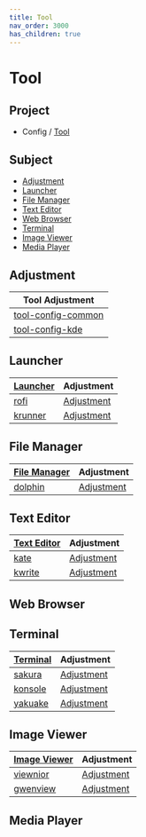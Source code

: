 ```yaml
---
title: Tool
nav_order: 3000
has_children: true
---
```



# Tool


## Project

* Config / [Tool](https://github.com/samwhelp/debian-adjustment/tree/main/prototype/tool)


## Subject

* [Adjustment](#Adjustment)
* [Launcher](#launcher)
* [File Manager](#file-manager)
* [Text Editor](#text-editor)
* [Web Browser](#web-browser)
* [Terminal](#terminal)
* [Image Viewer](#image-viewer)
* [Media Player](#media-player)




## Adjustment

| Tool Adjustment |
| --- |
| [tool-config-common](https://github.com/samwhelp/debian-adjustment/tree/main/prototype/full/tool-config-common) |
| [tool-config-kde](https://github.com/samwhelp/debian-adjustment/tree/main/prototype/full/tool-config-kde) |




## Launcher

| [Launcher](https://samwhelp.github.io/note-about-debian/read/subject/tool/launcher.html) | Adjustment |
| --- | --- |
| [rofi](https://samwhelp.github.io/note-about-debian/read/subject/tool/launcher/rofi.html) | [Adjustment](https://github.com/samwhelp/debian-adjustment/tree/main/prototype/tool/rofi) |
| [krunner](https://samwhelp.github.io/note-about-debian/read/subject/tool/launcher/krunner.html) | [Adjustment](https://github.com/samwhelp/debian-adjustment/tree/main/prototype/tool/krunner) |




## File Manager

| [File Manager](https://samwhelp.github.io/note-about-debian/read/subject/tool/file-manager.html) | Adjustment |
| --- | --- |
| [dolphin](https://samwhelp.github.io/note-about-debian/read/subject/tool/file-manager/dolphin.html) | [Adjustment](https://github.com/samwhelp/debian-adjustment/tree/main/prototype/tool/dolphin) |




## Text Editor

| [Text Editor]((https://samwhelp.github.io/note-about-debian/read/subject/tool/text-editor.html)) | Adjustment |
| --- | --- |
| [kate](https://samwhelp.github.io/note-about-debian/read/subject/tool/text-editor/kate.html) | [Adjustment](https://github.com/samwhelp/debian-adjustment/tree/main/prototype/tool/kate) |
| [kwrite](https://samwhelp.github.io/note-about-debian/read/subject/tool/text-editor/kwrite.html) | [Adjustment](https://github.com/samwhelp/debian-adjustment/tree/main/prototype/tool/kwrite) |




## Web Browser



## Terminal

| [Terminal](https://samwhelp.github.io/note-about-debian/read/subject/tool/terminal.html) | Adjustment |
| --- | --- |
| [sakura](https://samwhelp.github.io/note-about-debian/read/subject/tool/terminal/sakura.html) | [Adjustment](https://github.com/samwhelp/debian-adjustment/tree/main/prototype/tool/sakura) |
| [konsole](https://samwhelp.github.io/note-about-debian/read/subject/tool/terminal/konsole.html) | [Adjustment](https://github.com/samwhelp/debian-adjustment/tree/main/prototype/tool/sakura) |
| [yakuake](https://samwhelp.github.io/note-about-debian/read/subject/tool/terminal/yakuake.html) | [Adjustment](https://github.com/samwhelp/debian-adjustment/tree/main/prototype/tool/sakura) |




## Image Viewer

| [Image Viewer](https://samwhelp.github.io/note-about-debian/read/subject/tool/image-viewer.html) | Adjustment |
| --- | --- |
| [viewnior](https://samwhelp.github.io/note-about-debian/read/subject/tool/image-viewer/viewnior.html) | [Adjustment](https://github.com/samwhelp/debian-adjustment/tree/main/prototype/tool/viewnior) |
| [gwenview](https://samwhelp.github.io/note-about-debian/read/subject/tool/image-viewer/gwenview.html) | [Adjustment](https://github.com/samwhelp/debian-adjustment/tree/main/prototype/tool/gwenview) |




## Media Player



